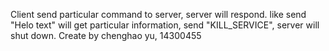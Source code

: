 Client send particular command to server, server will respond. like send "Helo text" will get particular information, send "KILL_SERVICE", server will shut down. Create by chenghao yu, 14300455
